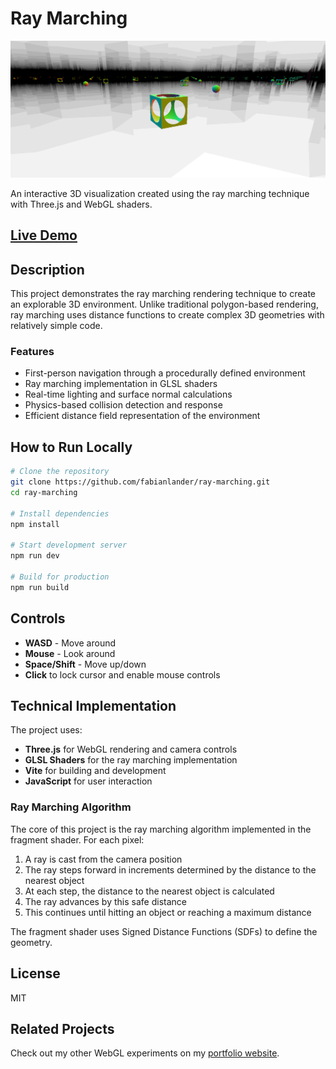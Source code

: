 # Ray Marching

![Ray Marching Demo](screenshot.png)

An interactive 3D visualization created using the ray marching technique with Three.js and WebGL shaders.

## [Live Demo](https://fabianlander.github.io/ray-marching)

## Description

This project demonstrates the ray marching rendering technique to create an explorable 3D environment. Unlike traditional polygon-based rendering, ray marching uses distance functions to create complex 3D geometries with relatively simple code.

### Features

- First-person navigation through a procedurally defined environment
- Ray marching implementation in GLSL shaders
- Real-time lighting and surface normal calculations
- Physics-based collision detection and response
- Efficient distance field representation of the environment

## How to Run Locally

```bash
# Clone the repository
git clone https://github.com/fabianlander/ray-marching.git
cd ray-marching

# Install dependencies
npm install

# Start development server
npm run dev

# Build for production
npm run build
```

## Controls

- **WASD** - Move around
- **Mouse** - Look around
- **Space/Shift** - Move up/down
- **Click** to lock cursor and enable mouse controls

## Technical Implementation

The project uses:

- **Three.js** for WebGL rendering and camera controls
- **GLSL Shaders** for the ray marching implementation
- **Vite** for building and development
- **JavaScript** for user interaction

### Ray Marching Algorithm

The core of this project is the ray marching algorithm implemented in the fragment shader. For each pixel:

1. A ray is cast from the camera position
2. The ray steps forward in increments determined by the distance to the nearest object
3. At each step, the distance to the nearest object is calculated
4. The ray advances by this safe distance
5. This continues until hitting an object or reaching a maximum distance

The fragment shader uses Signed Distance Functions (SDFs) to define the geometry.

## License

MIT

## Related Projects

Check out my other WebGL experiments on my [portfolio website](https://fabianlander.com/projects).